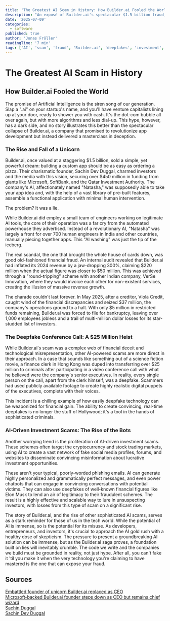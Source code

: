```yaml
---
title: 'The Greatest AI Scam in History: How Builder.ai Fooled the World'
description: "An exposé of Builder.ai's spectacular $1.5 billion fraud, deepfake scams, and AI-driven investment schemes that reveal the dark side of the AI hype bubble."
date: '2025-07-09'
categories:
  - software
published: true
author: 'Jonas Fröller'
readingTime: '7 min'
tags: ['AI', 'scam', 'fraud', 'Builder.ai', 'deepfakes', 'investment', 'startup', 'unicorn', 'AI washing']
---
```


# The Greatest AI Scam in History

## How Builder.ai Fooled the World

The promise of Artificial Intelligence is the siren song of our generation. Slap a ".ai" on your startup's name, and you'll have venture capitalists lining up at your door, ready to shower you with cash. It's the dot-com bubble all over again, but with more algorithms and less dial-up. This hype, however, has a dark side, and no story illustrates this better than the spectacular collapse of Builder.ai, a company that promised to revolutionize app development but instead delivered a masterclass in deception.

### The Rise and Fall of a Unicorn

Builder.ai, once valued at a staggering $1.5 billion, sold a simple, yet powerful dream: building a custom app should be as easy as ordering a pizza. Their charismatic founder, Sachin Dev Duggal, charmed investors and the media with this vision, securing over $450 million in funding from giants like Microsoft, SoftBank, and the Qatar Investment Authority. The company's AI, affectionately named "Natasha," was supposedly able to take your app idea and, with the help of a vast library of pre-built features, assemble a functional application with minimal human intervention.

The problem? It was a lie.

While Builder.ai did employ a small team of engineers working on legitimate AI tools, the core of their operation was a far cry from the automated powerhouse they advertised. Instead of a revolutionary AI, "Natasha" was largely a front for over 700 human engineers in India and other countries, manually piecing together apps. This "AI washing" was just the tip of the iceberg.

The real scandal, the one that brought the whole house of cards down, was good old-fashioned financial fraud. An internal audit revealed that Builder.ai had inflated its 2024 revenue by a jaw-dropping 300%, claiming $220 million when the actual figure was closer to $50 million. This was achieved through a "round-tripping" scheme with another Indian company, VerSe Innovation, where they would invoice each other for non-existent services, creating the illusion of massive revenue growth.

The charade couldn't last forever. In May 2025, after a creditor, Viola Credit, caught wind of the financial discrepancies and seized $37 million, the company's operations ground to a halt. With only $5 million in restricted funds remaining, Builder.ai was forced to file for bankruptcy, leaving over 1,000 employees jobless and a trail of multi-million dollar losses for its star-studded list of investors.

### The Deepfake Conference Call: A $25 Million Heist

While Builder.ai's scam was a complex web of financial deceit and technological misrepresentation, other AI-powered scams are more direct in their approach. In a case that sounds like something out of a science fiction movie, a finance clerk in Hong Kong was duped into transferring over $25 million to criminals after participating in a video conference call with what he believed were the company's senior executives. In reality, every single person on the call, apart from the clerk himself, was a deepfake. Scammers had used publicly available footage to create highly realistic digital puppets of the executives, complete with their voices.

This incident is a chilling example of how easily deepfake technology can be weaponized for financial gain. The ability to create convincing, real-time deepfakes is no longer the stuff of Hollywood; it's a tool in the hands of sophisticated criminals.

### AI-Driven Investment Scams: The Rise of the Bots

Another worrying trend is the proliferation of AI-driven investment scams. These schemes often target the cryptocurrency and stock trading markets, using AI to create a vast network of fake social media profiles, forums, and websites to disseminate convincing misinformation about lucrative investment opportunities.

These aren't your typical, poorly-worded phishing emails. AI can generate highly personalized and grammatically perfect messages, and even power chatbots that can engage in convincing conversations with potential victims. They can also use deepfakes of well-known financial figures like Elon Musk to lend an air of legitimacy to their fraudulent schemes. The result is a highly effective and scalable way to lure in unsuspecting investors, with losses from this type of scam on a significant rise.

The story of Builder.ai, and the rise of other sophisticated AI scams, serves as a stark reminder for those of us in the tech world. While the potential of AI is immense, so is the potential for its misuse. As developers, entrepreneurs, and investors, it's crucial to approach the AI gold rush with a healthy dose of skepticism. The pressure to present a groundbreaking AI solution can be immense, but as the Builder.ai saga proves, a foundation built on lies will inevitably crumble. The code we write and the companies we build must be grounded in reality, not just hype. After all, you can't fake it 'til you make it when the very technology you're claiming to have mastered is the one that can expose your fraud.

## Sources

[Embattled founder of unicorn Builder.ai replaced as CEO](https://businesscloud.co.uk/news/embattled-founder-of-unicorn-builder-ai-replaced-as-ceo)  
[Microsoft-backed Builder.ai founder steps down as CEO but remains chief wizard](https://tech.eu/2025/03/03/builderai-founder-steps-down-as-ceo-but-remains-chief-wizard)  
[Sachin Duggal](https://www.mwcbarcelona.com/agenda/speakers/14741-sachin-duggal)  
[Sachin Dev Duggal](https://www.ey.com/en_gl/weoy/class-of-2024/united-kingdom)
